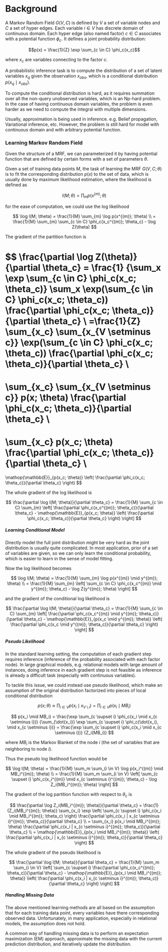 # Background
A Markov Random Field $G(V, C)$ is defined by $V$ a set of variable nodes and $C$ a set of hyper edges. Each variable $i \in V$ has discrete domain of continuous domain. Each hyper edge (also named factor) $c \in C$ associates with a potential function $\phi_c$. It defines a joint probability distribution:

$$p(x) = \frac{1}{Z} \exp \sum_{c \in C} \phi_c(x_c)$$

where $x_c$ are variables connecting to the factor $c$.

A probabilistic inference task is to compute the distribution of a set of latent variables $x_{q}$ given the observation $x_{obs}$, which is a conditional distribution $p(x_{q} \mid x_{obs})$.

To compute the conditional distribution is hard, as it requires summation over all the non-query unobserved variables, which is an Np-hard problem. In the case of having continuous domain variables, the problem is even harder as we need to compute the integral with multiple dimensions.

Usually, approximation is being used in inference. e.g. Belief propagation, Variational inference, etc. However, the problem is still hard for model with continuous domain and with arbitrary potential function.

### Learning Markov Random Field
Given the structure of a MRF, we can parameterized it by having potential function that are defined by certain forms with a set of parameters $\theta$.

Given a set of training data points $M$, the task of learning the MRF $G(V,C; \theta)$ is to fit the corresponding distribution $p(x)$ to the set of data, which is usually done by maximum likelihood estimation, where the likelihood is defined as

$$l(M; \theta) = \prod_{m} p(x^{(m)}; \theta)$$

for the ease of computation, we could use the log likelihood

$$
\log l(M; \theta) = \frac{1}{M} \sum_{m} \log p(x^{(m)}; \theta) \\
= \frac{1}{M} \sum_{m} \sum_{c \in C} \phi_c(x_c^{(m)}; \theta_c) - \log Z(\theta)
$$

The gradient of the partition function is

$$
\frac{\partial \log Z(\theta)}{\partial \theta_c} =
\frac{1}
{\sum_x \exp \sum_{c \in C} \phi_c(x_c; \theta_c)}
\sum_x \exp(\sum_{c \in C} \phi_c(x_c; \theta_c))
\frac{\partial \phi_c(x_c; \theta_c)}{\partial \theta_c} \\
=\frac{1}{Z}
\sum_{x_c} \sum_{x_{V \setminus c}} \exp(\sum_{c \in C} \phi_c(x_c; \theta_c))
\frac{\partial \phi_c(x_c; \theta_c)}{\partial \theta_c} \\
=
\sum_{x_c} \sum_{x_{V \setminus c}} p(x; \theta)
\frac{\partial \phi_c(x_c; \theta_c)}{\partial \theta_c} \\
=
\sum_{x_c} p(x_c; \theta)
\frac{\partial \phi_c(x_c; \theta_c)}{\partial \theta_c} \\
=
\mathop{\mathbb{E}}_{p(x_c; \theta)}
\left(
\frac{\partial \phi_c(x_c; \theta_c)}{\partial \theta_c}
\right)
$$

The whole gradient of the log likelihood is

$$
\frac{\partial \log l(M; \theta)}{\partial \theta_c}
= \frac{1}{M} \sum_{c \in C} \sum_{m}
\left[
\frac{\partial \phi_c(x_c^{(m)}; \theta_c)}{\partial \theta_c} -
\mathop{\mathbb{E}}_{p(x_c; \theta)}
\left(
\frac{\partial \phi_c(x_c; \theta_c)}{\partial \theta_c}
\right)
\right]
$$

##### Learning Conditional Model
Directly model the full joint distribution might be very hard as the joint distribution is usually quite complicated. In most application, prior of a set of variables are given, so we can only learn the conditional probability, which is easier to learn in the sense of model fitting.

Now the log likelihood becomes

$$
\log l(M; \theta) = \frac{1}{M} \sum_{m} \log p(x^{(m)} \mid y^{(m)}; \theta) \\
= \frac{1}{M} \sum_{m}
\left[
\sum_{c \in C} \phi_c(x_c^{(m)} \mid y^{(m)}; \theta_c) - \log Z(y^{(m)}; \theta)
\right]
$$

and the gradient of the conditional log likelihood is

$$
\frac{\partial \log l(M; \theta)}{\partial \theta_c}
= \frac{1}{M} \sum_{c \in C} \sum_{m}
\left[
\frac{\partial \phi_c(x_c^{(m)} \mid y^{(m)}; \theta_c)}{\partial \theta_c} -
\mathop{\mathbb{E}}_{p(x_c \mid y^{(m)}; \theta)}
\left(
\frac{\partial \phi_c(x_c \mid y^{(m)}; \theta_c)}{\partial \theta_c}
\right)
\right]
$$

##### Pseudo Likelihood
In the standard learning setting, the computation of each gradient step requires inference (inference of the probability associated with each factor node). In large graphical models, e.g. relational models with large amount of instances, doing inference in each gradient step is not feasible as inference is already a difficult task (especially with continuous variables).

To tackle this issue, we could instead use pseudo likelihood, which make an assumption of the original distribution factorized into pieces of local conditional distribution

$$
p(x; \theta) \approx \prod_{i \in V} p(x_i \mid x_{V \setminus i})
= \prod_{i \in V} p(x_i \mid MB_i)
$$

$$
p(x_i \mid MB_i) =
\frac{\exp \sum_{c \supset i} \phi_c(x_i \mid x_{c \setminus i})}
{\sum_{\dot{x_i}} \exp \sum_{c \supset i} \phi_c(\dot{x_i}, \mid x_{c \setminus i})}
= \frac{\exp \sum_{c \supset i} \phi_c(x_i \mid x_{c \setminus i})}
{Z_i(MB_i)}
$$

where $MB_i$ is the Markov Blanket of the node $i$ (the set of variables that are neighboring to node $i$).

Thus the pseudo log likelihood function would be

$$
\log l(M; \theta) = \frac{1}{M} \sum_m \sum_{i \in V} \log p(x_i^{(m)} \mid MB_i^{(m)}; \theta) \\
= \frac{1}{M} \sum_m \sum_{i \in V}
\left[
\sum_{c \supset i} \phi_c(x_i^{(m)} \mid x_{c \setminus i}^{(m)}; \theta_c) - \log Z_i(MB_i^{(m)}; \theta)
\right]
$$

The gradient of the log partition function with respect to $\theta_c$ is

$$
\frac{\partial \log Z_i(MB_i^{(m)}; \theta)}{\partial \theta_c} =
\frac{1}{Z_i(MB_i^{(m)}; \theta)}
\sum_{x_i} \exp \left( \sum_{c \supset i} \phi_c(x_i \mid MB_i^{(m)}; \theta_c) \right)
\frac{\partial \phi_c(x_i | x_{c \setminus i}^{(m)}; \theta_c)}{\partial \theta_c} \\
= \sum_{x_i} p(x_i \mid MB_i^{(m)}; \theta)
\frac{\partial \phi_c(x_i | x_{c \setminus i}^{(m)}; \theta_c)}{\partial \theta_c} \\
= \mathop{\mathbb{E}}_{p(x_i \mid MB_i^{(m)}; \theta)}
\left(
\frac{\partial \phi_c(x_i | x_{c \setminus i}^{(m)}; \theta_c)}{\partial \theta_c}
\right)
$$

The whole gradient of the pseudo likelihood is

$$
\frac{\partial \log l(M; \theta)}{\partial \theta_c}
= \frac{1}{M} \sum_m \sum_{i \in V}
\left[
\sum_{c \supset i} \frac{\partial \phi_c(x_c^{(m)}; \theta_c)}{\partial \theta_c} - \mathop{\mathbb{E}}_{p(x_i \mid MB_i^{(m)}; \theta)}
\left(
\frac{\partial \phi_c(x_i | x_{c \setminus i}^{(m)}; \theta_c)}{\partial \theta_c}
\right)
\right]
$$

##### Handling Missing Data
The above mentioned learning methods are all based on the assumption that for each training data point, every variables have there corresponding observed data. Unfortunately, in many application, especially in relational models, the assumption does not hold.

A common way of handling missing data is to perform an expectation maximization (EM) approach, approximate the missing data with the current prediction distribution, and iteratively update the distribution.
